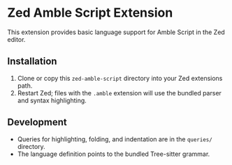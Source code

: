 # Zed Amble Script Extension

This extension provides basic language support for Amble Script in the Zed editor.

## Installation

1. Clone or copy this `zed-amble-script` directory into your Zed extensions path.
2. Restart Zed; files with the `.amble` extension will use the bundled parser and syntax highlighting.

## Development

- Queries for highlighting, folding, and indentation are in the `queries/` directory.
- The language definition points to the bundled Tree-sitter grammar.

